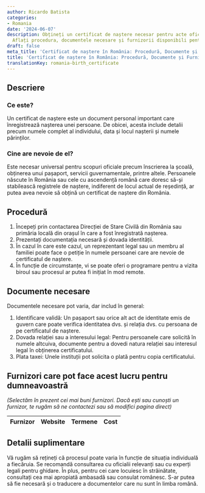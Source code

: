 ```yaml
---
author: Ricardo Batista
categories:
- Romania
date: '2024-06-07'
description: Obțineți un certificat de naștere necesar pentru acte oficiale în România.
  Aflați procedura, documentele necesare și furnizorii disponibili pentru asistență.
draft: false
meta_title: 'Certificat de naștere în România: Procedură, Documente și Furnizori'
title: 'Certificat de naștere în România: Procedură, Documente și Furnizori'
translationKey: romania-birth_certificate
---
```



## Descriere
### Ce este?
Un certificat de naștere este un document personal important care înregistrează nașterea unei persoane. De obicei, acesta include detalii precum numele complet al individului, data și locul nașterii și numele părinților.

### Cine are nevoie de el?
Este necesar universal pentru scopuri oficiale precum înscrierea la școală, obținerea unui pașaport, servicii guvernamentale, printre altele. Persoanele născute în România sau cele cu ascendență română care doresc să-și stabilească registrele de naștere, indiferent de locul actual de reședință, ar putea avea nevoie să obțină un certificat de naștere din România.

## Procedură
1. Începeți prin contactarea Direcției de Stare Civilă din România sau primăria locală din orașul în care a fost înregistrată nașterea.
2. Prezentați documentația necesară și dovada identității.
3. În cazul în care este cazul, un reprezentant legal sau un membru al familiei poate face o petiție în numele persoanei care are nevoie de certificatul de naștere.
4. În funcție de circumstanțe, vi se poate oferi o programare pentru a vizita biroul sau procesul ar putea fi inițiat în mod remote.

## Documente necesare
Documentele necesare pot varia, dar includ în general:
1. Identificare validă: Un pașaport sau orice alt act de identitate emis de guvern care poate verifica identitatea dvs. și relația dvs. cu persoana de pe certificatul de naștere.
2. Dovada relației sau a interesului legal: Pentru persoanele care solicită în numele altcuiva, documente pentru a dovedi natura relației sau interesul legal în obținerea certificatului.
3. Plata taxei: Unele instituții pot solicita o plată pentru copia certificatului.

## Furnizori care pot face acest lucru pentru dumneavoastră

_(Selectăm în prezent cei mai buni furnizori. Dacă ești sau cunoști un furnizor, te rugăm să ne contactezi sau să modifici pagina direct)_

| Furnizor        |     Website     |     Termene      |       Cost       |
| --------------- | --------------- |  :-------------: | :-------------: |

## Detalii suplimentare
Vă rugăm să rețineți că procesul poate varia în funcție de situația individuală a fiecăruia. Se recomandă consultarea cu oficialii relevanți sau cu experți legali pentru ghidare. În plus, pentru cei care locuiesc în străinătate, consultați cea mai apropiată ambasadă sau consulat românesc. S-ar putea să fie necesară și o traducere a documentelor care nu sunt în limba română.